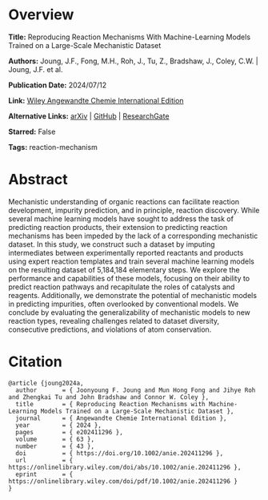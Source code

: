 # Overview
**Title:**
Reproducing Reaction Mechanisms With Machine-Learning Models Trained on a Large-Scale Mechanistic Dataset

**Authors:**
Joung, J.F., Fong, M.H., Roh, J., Tu, Z., Bradshaw, J., Coley, C.W. |
Joung, J.F. et al.

**Publication Date:**
2024/07/12

**Link:**
[Wiley Angewandte Chemie International Edition](https://onlinelibrary.wiley.com/doi/10.1002/anie.202411296)

**Alternative Links:**
[arXiv](https://arxiv.org/abs/2403.04580) |
[GitHub](https://github.com/jfjoung/mechanism_prediction) |
[ResearchGate](https://www.researchgate.net/publication/382217878_Reproducing_Reaction_Mechanisms_with_Machine-Learning_Models_Trained_on_a_Large-Scale_Mechanistic_Dataset)

**Starred:**
False

**Tags:**
reaction-mechanism


# Abstract
Mechanistic understanding of organic reactions can facilitate reaction development, impurity prediction, and in principle, reaction discovery.
While several machine learning models have sought to address the task of predicting reaction products, their extension to predicting reaction mechanisms has been impeded by the lack of a corresponding mechanistic dataset.
In this study, we construct such a dataset by imputing intermediates between experimentally reported reactants and products using expert reaction templates and train several machine learning models on the resulting dataset of 5,184,184 elementary steps.
We explore the performance and capabilities of these models, focusing on their ability to predict reaction pathways and recapitulate the roles of catalysts and reagents.
Additionally, we demonstrate the potential of mechanistic models in predicting impurities, often overlooked by conventional models.
We conclude by evaluating the generalizability of mechanistic models to new reaction types, revealing challenges related to dataset diversity, consecutive predictions, and violations of atom conservation.


# Citation
```
@article {joung2024a,
  author       = { Joonyoung F. Joung and Mun Hong Fong and Jihye Roh and Zhengkai Tu and John Bradshaw and Connor W. Coley },
  title        = { Reproducing Reaction Mechanisms with Machine-Learning Models Trained on a Large-Scale Mechanistic Dataset },
  journal      = { Angewandte Chemie International Edition },
  year         = { 2024 },
  pages        = { e202411296 },
  volume       = { 63 },
  number       = { 43 },
  doi          = { https://doi.org/10.1002/anie.202411296 },
  url          = { https://onlinelibrary.wiley.com/doi/abs/10.1002/anie.202411296 },
  eprint       = { https://onlinelibrary.wiley.com/doi/pdf/10.1002/anie.202411296 }
}
```
